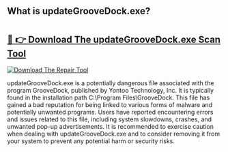 ## What is updateGrooveDock.exe? 

# <h2><a href="https://exedetect.com/download.php?updateGrooveDock.exe">🔗 👉 Download The updateGrooveDock.exe Scan Tool</a></h2>

[![Download The Repair Tool](https://exedetect.com/download-button.jpg)](https://exedetect.com/download.php?updateGrooveDock.exe)

updateGrooveDock.exe is a potentially dangerous file associated with the program GrooveDock, published by Yontoo Technology, Inc. It is typically found in the installation path C:\Program Files\GrooveDock. This file has gained a bad reputation for being linked to various forms of malware and potentially unwanted programs. Users have reported encountering errors and issues related to this file, including system slowdowns, crashes, and unwanted pop-up advertisements. It is recommended to exercise caution when dealing with updateGrooveDock.exe and to consider removing it from your system to prevent any potential harm or security risks.
